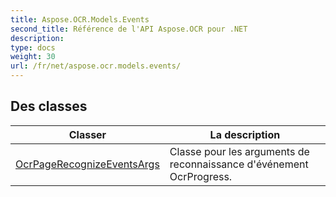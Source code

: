 ```yaml
---
title: Aspose.OCR.Models.Events
second_title: Référence de l'API Aspose.OCR pour .NET
description: 
type: docs
weight: 30
url: /fr/net/aspose.ocr.models.events/
---
```



## Des classes

| Classer | La description |
| --- | --- |
| [OcrPageRecognizeEventsArgs](./ocrpagerecognizeeventsargs/) | Classe pour les arguments de reconnaissance d'événement OcrProgress. |


